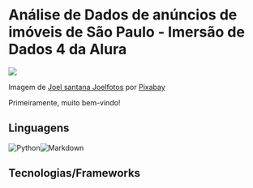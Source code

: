 # Análise de Dados de anúncios de imóveis de São Paulo - Imersão de Dados 4 da Alura 

![](https://cdn.pixabay.com/photo/2016/02/11/23/03/sao-paulo-1194935_960_720.jpg)

Imagem de <a href="https://pixabay.com/pt/users/joelfotos-767874/?utm_source=link-attribution&amp;utm_medium=referral&amp;utm_campaign=image&amp;utm_content=1194935">Joel santana Joelfotos</a> por <a href="https://pixabay.com/pt/?utm_source=link-attribution&amp;utm_medium=referral&amp;utm_campaign=image&amp;utm_content=1194935">Pixabay</a>


Primeiramente, muito bem-vindo!

## Linguagens

![Python](https://img.shields.io/badge/python-3670A0?style=for-the-badge&logo=python&logoColor=ffdd54)![Markdown](https://img.shields.io/badge/markdown-%23000000.svg?style=for-the-badge&logo=markdown&logoColor=white)

## Tecnologias/Frameworks
